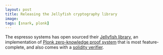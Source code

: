 ```yaml
---
layout: post
title: Releasing the Jellyfish cryptography library
image:
tags: [snark, plonk]
---
```


The espresso systems has open sourced their [Jellyfish library](https://github.com/SpectrumXYZ/jellyfish), an implementation of [Plonk zero-knowledge proof system](https://eprint.iacr.org/2019/953) that is most feature-complete, and also comes with a [solidity verifier](https://github.com/EspressoSystems/cape/tree/main/contracts/contracts/verifier).